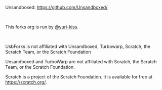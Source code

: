 Unsandboxed: https://github.com/Unsandboxed/

<br />

This forks org is run by [@yuri-kiss](https://github.com/yuri-kiss/).

<br />

UsbForks is not affiliated with Unsandboxed, Turbowarp, Scratch, the Scratch Team, or the Scratch Foundation

Unsandboxed and TurboWarp are not affiliated with Scratch, the Scratch Team, or the Scratch Foundation.

Scratch is a project of the Scratch Foundation. It is available for free at https://scratch.org/.
